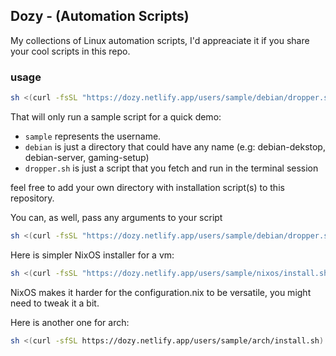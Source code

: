 ## Dozy - (Automation Scripts)

My collections of Linux automation scripts, I'd appreaciate it if you share your cool scripts in this repo.

### usage

```bash
sh <(curl -fsSL "https://dozy.netlify.app/users/sample/debian/dropper.sh")
```

That will only run a sample script for a quick demo:

- `sample` represents the username.
- `debian` is just a directory that could have any name (e.g: debian-dekstop, debian-server, gaming-setup)
- `dropper.sh` is just a script that you fetch and run in the terminal session

feel free to add your own directory with installation script(s) to this repository.

You can, as well, pass any arguments to your script

```bash
sh <(curl -fsSL "https://dozy.netlify.app/users/sample/debian/dropper.sh") run check-env etc
```

Here is simpler NixOS installer for a vm:

```bash
sh <(curl -fsSL "https://dozy.netlify.app/users/sample/nixos/install.sh")
```

NixOS makes it harder for the configuration.nix to be versatile, you might need to tweak it a bit.

Here is another one for arch:

```bash
sh <(curl -sfSL https://dozy.netlify.app/users/sample/arch/install.sh)
```